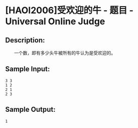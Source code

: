 # [HAOI2006]受欢迎的牛 - 题目 - Universal Online Judge

## Description: 

　　一个数，即有多少头牛被所有的牛认为是受欢迎的。


## Sample Input: 
```
3 3
1 2
2 1
2 3
```

## Sample Output: 
```
1
```
